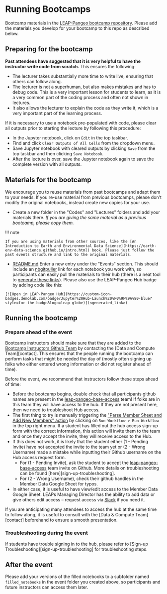 # Running Bootcamps

Bootcamp materials in the [LEAP-Pangeo bootcamp repository](https://github.com/leap-stc/LEAP-bootcamps). Please add the materials you develop for your bootcamp to this repo as described below.

## Preparing for the bootcamp

**Past attendees have suggested that it is very helpful to have the instructor write code from scratch.**
This ensures the following:

- The lecturer takes substantially more time to write live, ensuring that others can follow along.
- The lecturer is not a superhuman, but also makes mistakes and has to debug code. This is a very important lesson for students to learn, as it is a very common part of the coding process and often not shown in lectures.
- It also allows the lecturer to explain the code as they write it, which is a very important part of the learning process.

If it is necessary to use a notebook pre-populated with code, please clear all outputs prior to starting the lecture by following this procedure:

- In the Jupyter notebook, click on `Edit` in the top taskbar.
- Find and click `Clear Outputs of All Cells` from the dropdown menu.
- Save Jupyter notebook with cleared outputs by clicking `Save` from the top taskbar and then clicking `Save Notebook`.
- After the lecture is over, save the Jupyter notebook again to save the complete version with all outputs.

## Materials for the bootcamp

We encourage you to reuse materials from past bootcamps and adapt them to your needs. If you re-use material from previous bootcamps, please don't modify the original notebooks, instead create new copies for your use.

- Create a new folder in the "Codes" and "Lectures" folders and add your materials there. *If you are giving the same material as a previous bootcamp, please copy them.*

!!! note

    If you are using materials from other sources, like the [An Introduction to Earth and Environmental Data Science](https://earth-env-data-science.github.io/intro.html) book. Please just follow the past events structure and link to the original materials.

- [README.md](https://github.com/leap-stc/LEAP-bootcamps/README.md) Enter a new entry under the "Events" section. This should include an [nbgitpuller](https://nbgitpuller.readthedocs.io/en/latest/) link for each notebook you work with, so participants can easily pull the materials to their hub (there is a neat tool to [generate these links](https://nbgitpuller.readthedocs.io/en/latest/link.html)). Please also use the LEAP-Pangeo Hub badge by adding code like this:

```
[![Open in LEAP-Pangeo Hub](https://custom-icon-badges.demolab.com/badge/Jupyter%20Hub-Launch%20%F0%9F%9A%80-blue?style=for-the-badge&logo=leap-globe)](<generated_link>)
```

## Running the bootcamp

### Prepare ahead of the event

Bootcamp instructors should make sure that they are added to the [Bootcamp Instructors Github Team](https://github.com/orgs/leap-stc/teams/bootcamp-instructors) by contacting the [Data and Compute Team][contact]. This ensures that the people running the bootcamp can perform tasks that might be needed the day of (mostly often signing up folks who either entered wrong information or did not register ahead of time).

Before the event, we recommend that instructors follow these steps ahead of time:

- Before the bootcamp begins, double check that all participants github names are present in the [leap-pangeo-base-access](https://github.com/orgs/leap-stc/teams/leap-pangeo-base-access) team! If folks are in this team they will have access to the hub. If they are not present here, then we need to troubleshoot Hub access.
- The first thing to try is manually triggering the ["Parse Member Sheet and Add New Members" action](https://github.com/leap-stc/member_management/actions/workflows/read_sheet.yaml) by clicking on `Run Workflow > Run Workflow` in the top right menu. If a student has filled out the hub access sign-up form with the correct information, this action will invite them to the team and once they accept the invite, they will receive access to the Hub.
- If this does not work, it is likely that the student either (1 - Pending Invite) have not accepted the invite to the team yet or (2 - Wrong Username) made a mistake while inputting their Github username on the Hub access request form.
    - For (1 - Pending Invite), ask the student to accept the [leap-pangeo-base-access](https://github.com/orgs/leap-stc/teams/leap-pangeo-base-access) team invite on Github. More details on troubleshooting can be found [here][sign-up-troubleshooting].
    - For (2 - Wrong Username), check their github handles in the Member Data Google Sheet for typos.
- In either case, it is useful to have view/edit access to the Member Data Google Sheet. LEAPs Managing Director has the ability to add data or give others edit access – request access via [Slack](https://leap-nsf-stc.slack.com/ssb/redirect) if you need it.

If you are anticipating many attendees to access the hub at the same time to follow along, it is useful to consult with the [Data & Compute Team][contact] beforehand to ensure a smooth presentation.

### Troubleshooting during the event

If students have trouble signing in to the hub, please refer to [Sign-up Troubleshooting][sign-up-troubleshooting] for troubleshooting steps.

## After the event

Please add your versions of the filled notebooks to a subfolder named `filled_notebooks` in the event folder you created above, so participants and future instructors can access them later.
